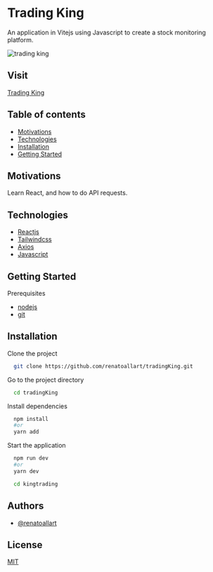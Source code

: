 # Trading King

An application in Vitejs using Javascript to
create a stock monitoring platform.

![trading king](https://user-images.githubusercontent.com/30847676/217611332-c995e666-83c2-4799-8906-503abfbf8ad9.png)

## Visit

<a href="https://trading-king-renatoallart.vercel.app" target="_blank">Trading King </a>

## Table of contents

- [Motivations](#motivations)
- [Technologies](#technologies)
- [Installation](#installation)
- [Getting Started](#Gettingstarted)

## Motivations

Learn React, and how to do API requests.

## Technologies

- [Reactjs](https://reactjs.org/)
- [Tailwindcss](https://tailwindcss.com/)
- [Axios](https://axios-http.com/)
- [Javascript](https://developer.mozilla.org/en-US/docs/Web/JavaScript)

## Getting Started

Prerequisites

- [nodejs](https://nodejs.org/en/)
- [git](https://git-scm.com/)

## Installation

Clone the project

```bash
  git clone https://github.com/renatoallart/tradingKing.git
```

Go to the project directory

```bash
  cd tradingKing
```

Install dependencies

```bash
  npm install
  #or
  yarn add
```

Start the application

```bash
  npm run dev
  #or
  yarn dev
```

```bash
  cd kingtrading
```

## Authors

- [@renatoallart](https://www.github.com/renatoallart)

## License

[MIT](https://choosealicense.com/licenses/mit/)
